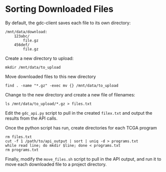# Sorting Downloaded Files

By default, the gdc-client saves each file to its own directory:

```
/mnt/data/download:
    123abc/
        file.gz
    456def/
        file.gz
```

Create a new directory to upload:

`mkdir /mnt/data/to_upload`

Move downloaded files to this new directory

`find . -name "*.gz" -exec mv {} /mnt/data/to_upload`

 Change to the new directory and create a new file of filenames:

 `ls /mnt/data/to_upload/*.gz > files.txt`

 Edit the `gdc_api.py` script to pull in the created `filex.txt` and output the results from the API calls.

 Once the python script has run, create directories for each TCGA program

```
rm files.txt
cut -f 1 /path/to/api_output | sort | uniq -d > programs.txt
while read line; do mkdir $line; done < programs.txt
rm programs.txt
```

Finally, modify the `move_files.sh` script to pull in the API output, and run it to move each downloaded file to a project directory.
